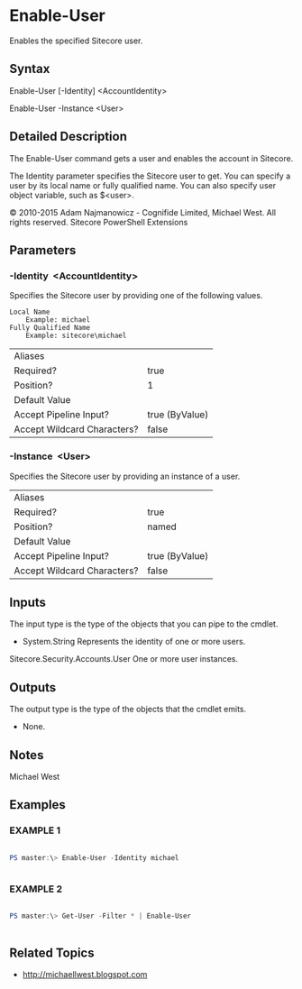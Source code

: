 # Enable-User 
 
Enables the specified Sitecore user. 
 
## Syntax 
 
Enable-User [-Identity] &lt;AccountIdentity&gt; 
 
Enable-User -Instance &lt;User&gt; 
 
 
## Detailed Description 
 
The Enable-User command gets a user and enables the account in Sitecore.

The Identity parameter specifies the Sitecore user to get. You can specify a user by its local name or fully qualified name.
You can also specify user object variable, such as $&lt;user&gt;. 
 
© 2010-2015 Adam Najmanowicz - Cognifide Limited, Michael West. All rights reserved. Sitecore PowerShell Extensions 
 
## Parameters 
 
### -Identity&nbsp; &lt;AccountIdentity&gt; 
 
Specifies the Sitecore user by providing one of the following values.

    Local Name
        Example: michael
    Fully Qualified Name
        Example: sitecore\michael 
 
<table>
    <thead></thead>
    <tbody>
        <tr>
            <td>Aliases</td>
            <td></td>
        </tr>
        <tr>
            <td>Required?</td>
            <td>true</td>
        </tr>
        <tr>
            <td>Position?</td>
            <td>1</td>
        </tr>
        <tr>
            <td>Default Value</td>
            <td></td>
        </tr>
        <tr>
            <td>Accept Pipeline Input?</td>
            <td>true (ByValue)</td>
        </tr>
        <tr>
            <td>Accept Wildcard Characters?</td>
            <td>false</td>
        </tr>
    </tbody>
</table> 
 
### -Instance&nbsp; &lt;User&gt; 
 
Specifies the Sitecore user by providing an instance of a user. 
 
<table>
    <thead></thead>
    <tbody>
        <tr>
            <td>Aliases</td>
            <td></td>
        </tr>
        <tr>
            <td>Required?</td>
            <td>true</td>
        </tr>
        <tr>
            <td>Position?</td>
            <td>named</td>
        </tr>
        <tr>
            <td>Default Value</td>
            <td></td>
        </tr>
        <tr>
            <td>Accept Pipeline Input?</td>
            <td>true (ByValue)</td>
        </tr>
        <tr>
            <td>Accept Wildcard Characters?</td>
            <td>false</td>
        </tr>
    </tbody>
</table> 
 
## Inputs 
 
The input type is the type of the objects that you can pipe to the cmdlet. 
 
* System.String
Represents the identity of one or more users.

Sitecore.Security.Accounts.User
One or more user instances. 
 
## Outputs 
 
The output type is the type of the objects that the cmdlet emits. 
 
* None. 
 
## Notes 
 
Michael West 
 
## Examples 
 
### EXAMPLE 1 
 
 
 
```powershell   
 
PS master:\> Enable-User -Identity michael 
 
``` 
 
### EXAMPLE 2 
 
 
 
```powershell   
 
PS master:\> Get-User -Filter * | Enable-User 
 
``` 
 
## Related Topics 
 
* <a href='http://michaellwest.blogspot.com' target='_blank'>http://michaellwest.blogspot.com</a><br/>
